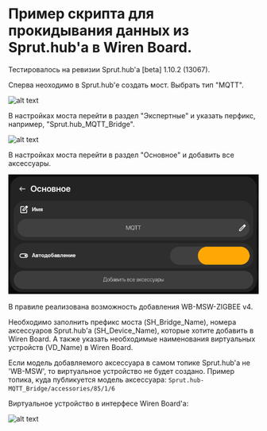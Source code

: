 # Пример скрипта для прокидывания данных из Sprut.hub'а в Wiren Board.

Тестировалось на ревизии Sprut.hub'а [beta] 1.10.2 (13067).

Сперва неоходимо в Sprut.hub'е создать мост. Выбрать тип "MQTT". 

![alt text](SH_add_Bridge.png)

В настройках моста перейти в раздел "Экспертные" и указать перфикс, например,  "Sprut.hub_MQTT_Bridge".

![alt text](Settings_Bridge.png)

В настройках моста перейти в раздел "Основное" и добавить все аксессуары.

![alt text](Add_accessories.png)

В правиле реализована возможность добавления WB-MSW-ZIGBEE v4.

Необходимо заполнить префикс моста (SH_Bridge_Name), номера аксессуаров Sprut.hub'а (SH_Device_Name), которые хотите добавить в Wiren Board. А также указать необходимые наименования виртуальных устройств (VD_Name) в Wiren Board.

Если модель добавляемого аксессуара в самом топике Sprut.hub'а не 'WB-MSW', то виртуальное устройство не будет создано. Пример топика, куда публикуется модель аксессуара: `Sprut.hub-MQTT_Bridge/accessories/85/1/6`

Виртуальное устройство в интерфесе Wiren Board'а:

![alt text](wb-sh2wb-msw-zigbee.png)
